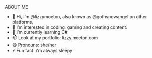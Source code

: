 ABOUT ME

- 👋 Hi, I’m @lizzymoeton, also known as @gothsnowangel on other platforms.
- 👀 I’m interested in coding, gaming and creating content.
- 🌱 I’m currently learning C#
- 📫 Look at my portfolio: lizzy.moeton.com
- 😄 Pronouns: she/her
- ⚡ Fun fact: i'm always sleepy
